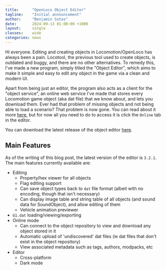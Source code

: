 ```yaml
---
title:      "OpenLoco Object Editor"
tagline:    "Initial announcement"
author:     "Benjamin Sutas"
date:       2024-09-13 01:00:00 +1000
layout:     single
classes:    wide
categories: news
---
```


Hi everyone. Editing and creating objects in Locomotion/OpenLoco has always been a pain. Locotool, the previous tool used to create objects, is outdated and buggy, and there are no other alternatives. To remedy this, I've made a new program, simply titled the "Object Editor", which aims to make it simple and easy to edit any object in the game via a clean and modern UI.

Apart from being just an editor, the program also acts as a client for the "object service", an online web service I've made that stores every Locomotion game object (aka dat file) that we know about, and lets you download them. Ever had that problem of missing objects and not being able to load a scenario? That problem is now gone. You can read about it more [here](https://github.com/OpenLoco/ObjectEditor/blob/master/ObjectService/README.md), but for now all you need to do to access it is click the `Online` tab in the editor.

You can download the latest release of the object editor [here](https://github.com/OpenLoco/ObjectEditor/releases).

## Main Features

As of the writing of this blog post, the latest version of the editor is `3.2.1`. The main features currently available are:

- Editing
  - Property/hex viewer for all objects
  - Flag editing support
  - Can save object types back to `dat` file format (albeit with no encoding, though that isn't necessary)
  - Can display image table and string table of all objects (and sound data for SoundObject), and allow editing of them
  - Vehicle animation previewer
- `G1.dat` loading/viewing/exporting
- Online mode
  - Can connect to the object repository to view and download any object stored in it
  - Automatic upload of 'undiscovered' dat files (ie dat files that don't exist in the object repository)
  - View associated metadata such as tags, authors, modpacks, etc
- Editor
  - Cross-platform
  - Dark mode